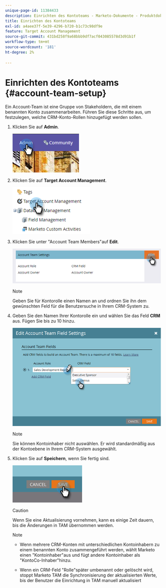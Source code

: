```yaml
---
unique-page-id: 11384433
description: Einrichten des Kontoteams - Marketo-Dokumente - Produktdokumentation
title: Einrichten des Kontoteams
exl-id: a4aee37f-5e39-4296-b720-b1c73c98df9e
feature: Target Account Management
source-git-commit: 431bd258f9a68bbb9df7acf043085578d3d91b1f
workflow-type: tm+mt
source-wordcount: '181'
ht-degree: 2%

---
```


# Einrichten des Kontoteams {#account-team-setup}

Ein Account-Team ist eine Gruppe von Stakeholdern, die mit einem benannten Konto zusammenarbeiten. Führen Sie diese Schritte aus, um festzulegen, welche CRM-Konto-Rollen hinzugefügt werden sollen.

1. Klicken Sie auf **Admin**.

   ![](assets/one-3.png)

1. Klicken Sie auf **Target Account Management**.

   ![](assets/account-team-setup-2.png)

1. Klicken Sie unter &quot;Account Team Members&quot;auf **Edit**.

   ![](assets/3.png)

   >[!NOTE]
   >
   >Geben Sie für Kontorolle einen Namen an und ordnen Sie ihn dem gewünschten Feld für die Benutzersuche in Ihrem CRM-System zu.

1. Geben Sie den Namen Ihrer Kontorolle ein und wählen Sie das Feld **CRM** aus. Fügen Sie bis zu 10 hinzu.

   ![](assets/four-2.png)

   >[!NOTE]
   >
   >Sie können Kontoinhaber nicht auswählen. Er wird standardmäßig aus der Kontoebene in Ihrem CRM-System ausgewählt.

1. Klicken Sie auf **Speichern**, wenn Sie fertig sind.

   ![](assets/five-2.png)

   >[!CAUTION]
   >
   >Wenn Sie eine Aktualisierung vornehmen, kann es einige Zeit dauern, bis die Änderungen in TAM übernommen werden.

   >[!NOTE]
   >
   >* Wenn mehrere CRM-Konten mit unterschiedlichen Kontoinhabern zu einem benannten Konto zusammengeführt werden, wählt Marketo einen &quot;Kontoinhaber&quot;aus und fügt andere Kontoinhaber als &quot;KontoCo-Inhaber&quot;hinzu.
   >
   >* Wenn ein CRM-Feld &quot;Rolle&quot;später umbenannt oder gelöscht wird, stoppt Marketo TAM die Synchronisierung der aktualisierten Werte, bis der Benutzer die Einrichtung in TAM manuell aktualisiert
